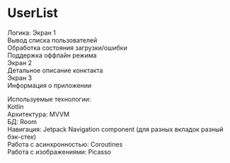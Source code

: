 # UserList

Логика:
Экран 1\
Вывод списка пользователей \
Обработка состояния загрузки/ошибки \
Поддержка оффлайн режима \
Экран 2 \
  Детальное описание конктакта \
Экран 3\
 Информация о приложении

Используемые технологии:\
Kotlin\
Архитектура: MVVM\
БД: Room\
Навигация: Jetpack Navigation component (для разных вкладок разный бэк-стек)\
Работа с асинхронностью: Coroutines\
Работа с изображениями: Picasso
